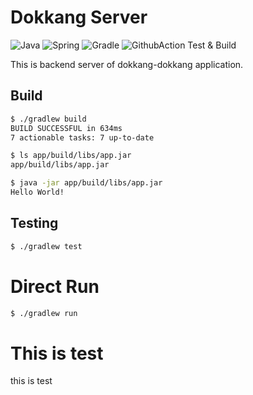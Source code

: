 # Dokkang Server

![Java](https://img.shields.io/badge/Java-ED8B00?style=for-the-badge&logo=java&logoColor=white)
![Spring](https://img.shields.io/badge/spring-%236DB33F.svg?style=for-the-badge&logo=spring&logoColor=white)
![Gradle](https://img.shields.io/badge/Gradle-02303A.svg?style=for-the-badge&logo=Gradle&logoColor=white)
![GithubAction Test & Build](https://github.com/de-alone/dokkang-server/actions/workflows/test-and-build.yml/badge.svg)

This is backend server of dokkang-dokkang application.

## Build

```sh
$ ./gradlew build
BUILD SUCCESSFUL in 634ms
7 actionable tasks: 7 up-to-date

$ ls app/build/libs/app.jar                 
app/build/libs/app.jar

$ java -jar app/build/libs/app.jar
Hello World!
```

## Testing

```sh
$ ./gradlew test
```

# Direct Run

```sh
$ ./gradlew run
```

# This is test

this is test
